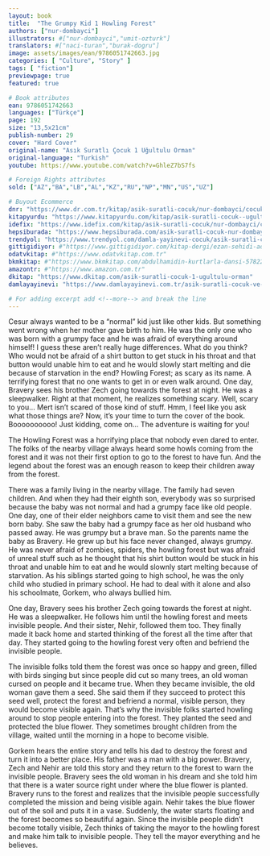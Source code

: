 ```yaml
---
layout: book
title:  "The Grumpy Kid 1 Howling Forest"
authors: ["nur-dombayci"]
illustrators: #["nur-dombayci","umit-ozturk"]
translators: #["naci-turan","burak-dogru"]
image: assets/images/ean/9786051742663.jpg
categories: [ "Culture", "Story" ]
tags: [ "fiction"]
previewpage: true
featured: true

# Book attributes
ean: 9786051742663
languages: ["Türkçe"]
page: 192
size: "13,5x21cm"
publish-number: 29
cover: "Hard Cover"
original-name: "Asık Suratlı Çocuk 1 Uğultulu Orman"
original-language: "Turkish"
youtube: https://www.youtube.com/watch?v=GhleZ7bS7fs

# Foreign Rights attributes
sold: ["AZ","BA","LB","AL","KZ","RU","NP","MN","US","UZ"]

# Buyout Ecommerce
dnr: "https://www.dr.com.tr/kitap/asik-suratli-cocuk/nur-dombayci/cocuk-ve-genclik/genclik-10-yas/roman-oyku/urunno=0000000723980"
kitapyurdu: "https://www.kitapyurdu.com/kitap/asik-suratli-cocuk--ugultulu-orman/495662.html&filter_name=As%C4%B1k+Suratl%C4%B1+%C3%87ocuk"
idefix: "https://www.idefix.com/kitap/asik-suratli-cocuk/nur-dombayci/cocuk-ve-genclik/genclik-10-yas/roman-oyku/urunno=0000000723980"
hepsiburada: "https://www.hepsiburada.com/asik-suratli-cocuk-nur-dombayci-p-HBV000002J0RS"
trendyol: "https://www.trendyol.com/damla-yayinevi-cocuk/asik-suratli-cocuk-ugultulu-orman-p-3320525"
gittigidiyor: #"https://www.gittigidiyor.com/kitap-dergi/ezan-sehidi-adnan-menderes_pdp_732728793"
odatvkitap: #"https://www.odatvkitap.com.tr"
bkmkitap: #"https://www.bkmkitap.com/abdulhamidin-kurtlarla-dansi-578226"
amazontr: #"https://www.amazon.com.tr"
dkitap: "https://www.dkitap.com/asik-suratli-cocuk-1-ugultulu-orman"
damlayayinevi: "https://www.damlayayinevi.com.tr/asik-suratli-cocuk-ve-onu-etkilemeyen-siradisi-olaylar-1-ugultulu-orman"

# For adding excerpt add <!--more--> and break the line
---
```

Cesur always wanted to be a “normal” kid just like other kids.
But something went wrong when her mother gave birth to him. He
was the only one who was born with a grumpy face and he was
afraid of everything around himself! I guess these aren’t really huge
differences. What do you think? Who would not be afraid of a shirt
button to get stuck in his throat and that button would unable him to
eat and he would slowly start melting and die because of starvation
in the end?
Howling Forest; as scary as its name. A terrifying forest that no one
wants to get in or even walk around. One day, Bravery sees his brother
Zech going towards the forest at night. He was a sleepwalker. Right at
that moment, he realizes something scary. Well, scary to you… Mert
isn’t scared of those kind of stuff. Hmm, I feel like you ask what those
things are? Now, it’s your time to turn the cover of the book.
Boooooooooo!
Just kidding, come on…
The adventure is waiting for you!

The Howling Forest was a horrifying place that nobody even dared to enter. The folks of the nearby
village always heard some howls coming from the forest and it was not their first option to go to the forest to
have fun. And the legend about the forest was an enough reason to keep their children away from the forest.

There was a family living in the nearby village. The family had seven children. And when they had their
eighth son, everybody was so surprised because the baby was not normal and had a grumpy face like old
people. One day, one of their elder neighbors came to visit them and see the new born baby. She saw the baby
had a grumpy face as her old husband who passed away. He was grumpy but a brave man. So the parents
name the baby as Bravery. He grew up but his face never changed, always grumpy. He was never afraid of
zombies, spiders, the howling forest but was afraid of unreal stuff such as he thought that his shirt button
would be stuck in his throat and unable him to eat and he would slownly start melting because of starvation.
As his siblings started going to high school, he was the only child who studied in primary school. He had
to deal with it alone and also his schoolmate, Gorkem, who always bullied him.

One day, Bravery sees his brother Zech going towards the forest at night. He was a sleepwalker. He
follows him until the howling forest and meets invisible people. And their sister, Nehir, followed them too.
They finally made it back home and started thinking of the forest all the time after that day. They started
going to the howling forest very often and befriend the invisible people.

The invisible folks told them the forest was once so happy and green, filled with birds singing but since
people did cut so many trees, an old woman cursed on people and it became true. When they became
invisible, the old woman gave them a seed. She said them if they succeed to protect this seed well, protect
the forest and befriend a normal, visible person, they would become visible again. That’s why the invisible
folks started howling around to stop people entering into the forest. They planted the seed and protected the
blue flower. They sometimes brought children from the village, waited until the morning in a hope to become
visible.

Gorkem hears the entire story and tells his dad to destroy the forest and turn it into a better place. His
father was a man with a big power. Bravery, Zech and Nehir are told this story and they return to the forest
to warn the invisible people.
Bravery sees the old woman in his dream and she told him that there is a water source right under where
the blue flower is planted. Bravery runs to the forest and realizes that the invisible people successfully
completed the mission and being visible again. Nehir takes the blue flower out of the soil and puts it in a
vase. Suddenly, the water starts floating and the forest becomes so beautiful again. Since the invisible people
didn’t become totally visible, Zech thinks of taking the mayor to the howling forest and make him talk to
invisible people. They tell the mayor everything and he believes.
<!--more--> 